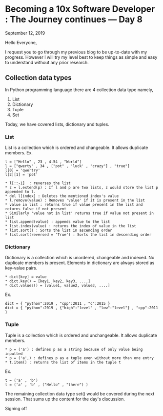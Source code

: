 # Becoming a 10x Software Developer : The Journey continues — Day 8

September 12, 2019

Hello Everyone,

I request you to go through my previous blog to be up-to-date with my progress. However I will try my level best to keep things as simple and easy to understand without any prior research.

## Collection data types

In Python programming language there are 4 collection data type namely,
1. List
2. Dictionary
3. Tuple
4. Set

Today, we have covered lists, dictionary and tuples.

### List

List is a collection which is ordered and changeable. It allows duplicate members.
Ex.
```
l = ["Hello" , 23 , 4.54 , "World"]
l = ["qwerty" , 34 , ["pot" , 'luck' , "crazy"] , "true"]
l[0] = 'qwertry'
l[2][1] = 'pot'
```
```
* l[::-1]  : reverses the list
* z = l.extend(p) : If l and p are two lists, z would store the list p appended to l.
* del l[index] : Deletes the mentioned index's value
* l.remove(value) : Removes 'value' if it is present in the list
* value in list : returns true if value present in the list and returns false if not present
* Similarly 'value not in list' returns true if value not present in list
* list.append(value) : appends value to the list
* list.index(value) : returns the index of value in the list
* list.sort() : Sorts the list in ascending order
* list.sort(reversed = 'True') : Sorts the list in descending order
```

### Dictionary

Dictionary is a collection which is unordered, changeable and indexed. No duplicate members is present. Elements in dictionary are always stored as key-value pairs.
```
* dict[key] = value
* dict.key() = [key1, key2, key3, ....]
* dict.values() = [value1, value2, value3, ....]
```
Ex.
```
dict = { "python":2019 , "cpp":2011 , "c":2015 }
dict = { "python":2019 , {"high":"level" , "low":"level"} , "cpp":2011 }
```

### Tuple

Tuple is a collection which is ordered and unchangeable. It allows duplicate members.
```
* p = ('a') : defines p as a string because of only value being inputted
* p = ('a',) : defines p as a tuple even without more than one entry
* t.item() : returns the list of items in the tuple t
```
Ex.
```
t = ('a' , 'b')
t = ('a' , 'b' , ("Hello" , "there") )
```

The remaining collection data type set() would be covered during the next session. That sums up the content for the day's discussion.

Signing off
